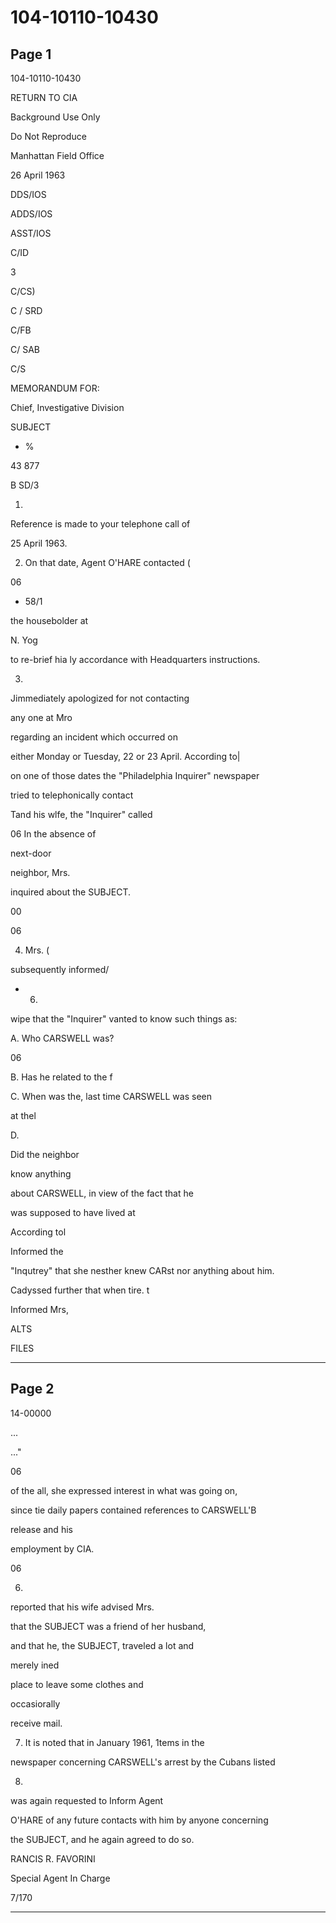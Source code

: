 # 104-10110-10430

## Page 1

104-10110-10430

RETURN TO CIA

Background Use Only

Do Not Reproduce

Manhattan Field Office

26 April 1963

DDS/IOS

ADDS/IOS

ASST/IOS

C/ID

3

C/CS)

C / SRD

C/FB

C/ SAB

C/S

MEMORANDUM FOR:

Chief, Investigative Division

SUBJECT

* %

43 877

B SD/3

1.

Reference is made to your telephone call of

25 April 1963.

2. On that date, Agent O'HARE contacted (

06

- 58/1

the housebolder at

N. Yog

to re-brief hia ly accordance with Headquarters instructions.

3.

Jimmediately apologized for not contacting

any one at Mro

regarding an incident which occurred on

either Monday or Tuesday, 22 or 23 April. According to|

on one of those dates the "Philadelphia Inquirer" newspaper

tried to telephonically contact

Tand his wlfe, the "Inquirer" called

06 In the absence of

next-door

neighbor, Mrs.

inquired about the SUBJECT.

00

06

4. Mrs. (

subsequently informed/

- 06.

wipe that the "Inquirer" vanted to know such things as:

A. Who CARSWELL was?

06

B. Has he related to the f

C. When was the, last time CARSWELL was seen

at thel

D.

Did the neighbor

know anything

about CARSWELL, in view of the fact that he

was supposed to have lived at

According tol

Informed the

"Inqutrey" that she nesther knew CARst nor anything about him.

Cadyssed further that when tire. t

Informed Mrs,

ALTS

FILES

---

## Page 2

14-00000

...

..."

06

of the all, she expressed interest in what was going on,

since tie daily papers contained references to CARSWELL'B

release and his

employment by CIA.

06

6.

reported that his wife advised Mrs.

that the SUBJECT was a friend of her husband,

and that he, the SUBJECT, traveled a lot and

merely ined

place to leave some clothes and

occasiorally

receive mail.

7. It is noted that in January 1961, 1tems in the

newspaper concerning CARSWELL's arrest by the Cubans listed

8.

was again requested to Inform Agent

O'HARE of any future contacts with him by anyone concerning

the SUBJECT, and he again agreed to do so.

RANCIS R. FAVORINI

Special Agent In Charge

7/170

---

